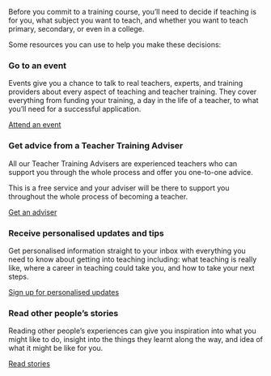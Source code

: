 Before you commit to a training course, you’ll need to decide if teaching is for you, what subject you want to teach, and whether you want to teach primary, secondary, or even in a college. 

Some resources you can use to help you make these decisions: 

### Go to an event 
Events give you a chance to talk to real teachers, experts, and training providers about every aspect of teaching and teacher training. They cover everything from funding your training, a day in the life of a teacher, to what you’ll need for a successful application.

<p class="call-to-action__action">
  <a href="/events" class="button">Attend an event</a>
</p> 

### Get advice from a Teacher Training Adviser 
All our Teacher Training Advisers are experienced teachers who can support you through the whole process and offer you one-to-one advice. 

This is a free service and your adviser will be there to support you throughout the whole process of becoming a teacher. 

<p class="call-to-action__action">
  <a href="/tta-service" class="button">Get an adviser</a>
</p> 

### Receive personalised updates and tips 
Get personalised information straight to your inbox with everything you need to know about getting into teaching including: what teaching is really like, where a career in teaching could take you, and how to take your next steps. 

<p class="call-to-action__action">
  <a href="/mailinglist/signup" class="button">Sign up for personalised updates</a>
</p>  

### Read other people’s stories 
Reading other people’s experiences can give you inspiration into what you might like to do, insight into the things they learnt along the way, and idea of what it might be like for you.

<p class="call-to-action__action">
  <a href="/my-story-into-teaching" class="button">Read stories</a>
</p>  
